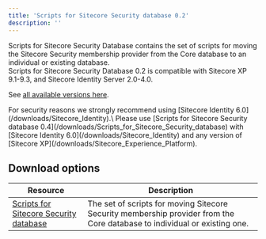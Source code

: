 ```yaml
---
title: 'Scripts for Sitecore Security database 0.2'
description: ''
---
```


Scripts for Sitecore Security Database contains the set of scripts for moving the Sitecore Security membership provider from the Core database to an individual or existing database.\
Scripts for Sitecore Security Database 0.2 is compatible with Sitecore XP 9.1-9.3, and Sitecore Identity Server 2.0-4.0.

See [all available versions here](/downloads/Scripts_for_Sitecore_Security_database).

  <Alert variant='warning' mb={4}>
    <AlertIcon />
    For security reasons we strongly recommend using [Sitecore Identity 6.0](/downloads/Sitecore_Identity).\
    Please use [Scripts for Sitecore Security database 0.4](/downloads/Scripts_for_Sitecore_Security_database) with [Sitecore Identity 6.0](/downloads/Sitecore_Identity) and any version of [Sitecore XP](/downloads/Sitecore_Experience_Platform).
  </Alert>

## Download options

| Resource                                                                                                                                                                                                                                         | Description                                                                                                               |
| ------------------------------------------------------------------------------------------------------------------------------------------------------------------------------------------------------------------------------------------------ | ------------------------------------------------------------------------------------------------------------------------- |
| [Scripts for Sitecore Security database](https://scdp.blob.core.windows.net/downloads/Sitecore%20Experience%20Platform/91/Sitecore%20Experience%20Platform%2091%20Initial%20Release/Secure/Divide%20Core%20db%20into%20core+security%20v0.2.zip) | The set of scripts for moving Sitecore Security membership provider from the Core database to individual or existing one. |

